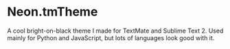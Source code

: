 Neon.tmTheme
============

A cool bright-on-black theme I made for TextMate and Sublime Text 2. Used mainly for Python and JavaScript, but lots of languages look good with it.
